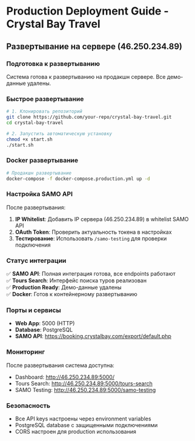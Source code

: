 # Production Deployment Guide - Crystal Bay Travel

## Развертывание на сервере (46.250.234.89)

### Подготовка к развертыванию

Система готова к развертыванию на продакшн сервере. Все демо-данные удалены.

### Быстрое развертывание

```bash
# 1. Клонировать репозиторий
git clone https://github.com/your-repo/crystal-bay-travel.git
cd crystal-bay-travel

# 2. Запустить автоматическую установку
chmod +x start.sh
./start.sh
```

### Docker развертывание

```bash
# Продакшн развертывание
docker-compose -f docker-compose.production.yml up -d
```

### Настройка SAMO API

После развертывания:

1. **IP Whitelist**: Добавить IP сервера (46.250.234.89) в whitelist SAMO API
2. **OAuth Token**: Проверить актуальность токена в настройках
3. **Тестирование**: Использовать `/samo-testing` для проверки подключения

### Статус интеграции

✅ **SAMO API**: Полная интеграция готова, все endpoints работают  
✅ **Tours Search**: Интерфейс поиска туров реализован  
✅ **Production Ready**: Демо-данные удалены  
✅ **Docker**: Готов к контейнерному развертыванию  

### Порты и сервисы

- **Web App**: 5000 (HTTP)
- **Database**: PostgreSQL
- **SAMO API**: https://booking.crystalbay.com/export/default.php

### Мониторинг

После развертывания система доступна:
- Dashboard: http://46.250.234.89:5000/
- Tours Search: http://46.250.234.89:5000/tours-search
- SAMO Testing: http://46.250.234.89:5000/samo-testing

### Безопасность

- Все API keys настроены через environment variables
- PostgreSQL database с защищенными подключениями
- CORS настроен для production использования